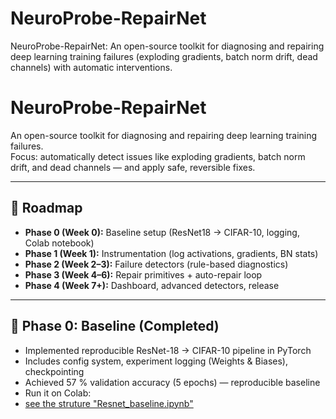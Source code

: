 # NeuroProbe-RepairNet

NeuroProbe-RepairNet: An open-source toolkit for diagnosing and repairing deep learning training failures (exploding gradients, batch norm drift, dead channels) with automatic interventions.

# NeuroProbe-RepairNet

An open-source toolkit for diagnosing and repairing deep learning training failures.  
Focus: automatically detect issues like exploding gradients, batch norm drift, and dead channels — and apply safe, reversible fixes.

---

## 🚀 Roadmap

- **Phase 0 (Week 0):** Baseline setup (ResNet18 → CIFAR-10, logging, Colab notebook)
- **Phase 1 (Week 1):** Instrumentation (log activations, gradients, BN stats)
- **Phase 2 (Week 2–3):** Failure detectors (rule-based diagnostics)
- **Phase 3 (Week 4–6):** Repair primitives + auto-repair loop
- **Phase 4 (Week 7+):** Dashboard, advanced detectors, release

---

## 🧪 Phase 0: Baseline (Completed)

- Implemented reproducible ResNet-18 → CIFAR-10 pipeline in PyTorch
- Includes config system, experiment logging (Weights & Biases), checkpointing
- Achieved 57 % validation accuracy (5 epochs) — reproducible baseline
- Run it on Colab:
- [see the struture "Resnet_baseline.ipynb"](https://colab.research.google.com/github/csvis7/NeuroProbe-RepairNet/blob/main/Resnet_baseline.ipynb)

 

